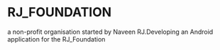 # RJ_FOUNDATION
a non-profit organisation started by Naveen RJ.Developing an Android application for the RJ_Foundation
